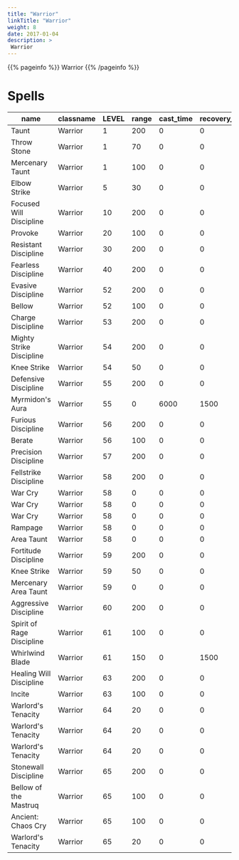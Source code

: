 ```yaml
---
title: "Warrior"
linkTitle: "Warrior"
weight: 8
date: 2017-01-04
description: >
 Warrior
---
```


{{% pageinfo %}}
Warrior
{{% /pageinfo %}}

# Spells

| name    | classname    | LEVEL | range | cast_time | recovery_time | recast_time | buffdurationformula | buffduration | AEDuration | mana | effect_base_value1 | effect_limit_value1 | max1  | components1 | formula1 | resisttype | effectid1 | targettype | basediff | skill | SpellAffectIndex | uninterruptable | ResistDiff | id    |
|---------------------------------------------------------|--------------|-------|-------|-----------|---------------|-------------|---------------------|--------------|------------|------|--------------------|---------------------|-------|-------------|----------|------------|-----------|------------|----------|-------|------------------|-----------------|------------|-------|
| Taunt   | Warrior      | 1     | 200   | 0         | 0 | 0           | 0       | 0| 0          | 5    | 450    | 0       | 0     | -1          | 100      | 0          | 92        | 5          | 0        | 73    | 12   | 0   | 0          | 1     |
| Throw Stone         | Warrior      | 1     | 70    | 0         | 0 | 10000       | 0       | 0| 0          | 10   | -1     | 0       | 0     | -1          | 100      | 8          | 0         | 5          | 0        | 33    | 45   | 0   | -1000      | 5225  |
| Mercenary Taunt     | Warrior      | 1     | 100   | 0         | 0 | 6000        | 0       | 0| 0          | 0    | 50     | 1       | 0     | -1          | 100      | 0          | 199       | 5          | 0        | 98    | -1   | 0   | 0          | 17189 |
| Elbow Strike        | Warrior      | 5     | 30    | 0         | 0 | 20000       | 0       | 0| 0          | 0    | -5     | 0       | 0     | -1          | 100      | 8          | 0         | 5          | 0        | 33    | 45   | 0   | -10        | 25060 |
| Focused Will Discipline         | Warrior      | 10    | 200   | 0         | 0 | 300000      | 11      | 10           | 0          | 100  | 0      | 0       | 0     | -1          | 100      | 0          | 10        | 6          | 0        | 15    | 51   | 1   | 0          | 4721  |
| Provoke | Warrior      | 20    | 100   | 0         | 0 | 30000       | 3       | 10           | 0          | 25   | 65     | 0       | 100   | -1          | 102      | 0          | 92        | 5          | 0        | 33    | 51   | 1   | 0          | 4608  |
| Resistant Discipline| Warrior      | 30    | 200   | 0         | 0 | 1800000     | 11      | 50           | 0          | 100  | 1      | 0       | 20    | -1          | 101      | 0          | 111       | 6          | 0        | 15    | 51   | 1   | 0          | 4585  |
| Fearless Discipline | Warrior      | 40    | 200   | 0         | 0 | 1800000     | 11      | 10           | 0          | 100  | 10000  | 0       | 0     | -1          | 100      | 0          | 181       | 6          | 0        | 15    | 51   | 1   | 0          | 4587  |
| Evasive Discipline  | Warrior      | 52    | 200   | 0         | 0 | 468000      | 11      | 30           | 0          | 0    | 50     | -1      | 0     | -1          | 100      | 0          | 172       | 6          | 0        | 15    | 51   | 1   | 0          | 4503  |
| Bellow  | Warrior      | 52    | 100   | 0         | 0 | 30000       | 3       | 10           | 0          | 0    | 148    | 0       | 200   | -1          | 102      | 0          | 92        | 5          | 0        | 33    | 51   | 1   | 0          | 4681  |
| Charge Discipline   | Warrior      | 53    | 200   | 0         | 0 | 1500000     | 11      | 5| 0          | 0    | 10000  | -1      | 0     | -1          | 100      | 0          | 184       | 6          | 0        | 33    | 51   | 1   | 0          | 4672  |
| Mighty Strike Discipline        | Warrior      | 54    | 200   | 0         | 0 | 1500000     | 11      | 5| 0          | 0    | 10000  | -1      | 0     | -1          | 100      | 0          | 169       | 6          | 0        | 33    | 51   | 1   | 0          | 4514  |
| Knee Strike         | Warrior      | 54    | 50    | 0         | 0 | 0           | 3       | 3| 0          | 0    | 0      | 0       | 0     | -1          | 100      | 8          | 10        | 5          | 0        | 30    | 2    | 0   | -80        | 16096 |
| Defensive Discipline| Warrior      | 55    | 200   | 0         | 0 | 630000      | 11      | 30           | 0          | 0    | -45    | -1      | 0     | -1          | 100      | 0          | 168       | 6          | 0        | 15    | 51   | 1   | 0          | 4499  |
| Myrmidon's Aura     | Warrior      | 55    | 0     | 6000      | 1500          | 1500        | 0       | 0| 0          | 0    | 1      | 0       | 0     | -1          | 100      | 0          | 351       | 6          | 0        | 15    | 4    | 0   | 0          | 8921  |
| Furious Discipline  | Warrior      | 56    | 200   | 0         | 0 | 2400000     | 11      | 2| 0          | 0    | 10000  | 0       | 0     | -1          | 100      | 0          | 173       | 6          | 0        | 15    | 51   | 1   | 0          | 4674  |
| Berate  | Warrior      | 56    | 100   | 0         | 0 | 30000       | 3       | 10           | 0          | 0    | 235    | 0       | 300   | -1          | 102      | 0          | 92        | 5          | 0        | 33    | 51   | 1   | 0          | 4682  |
| Precision Discipline| Warrior      | 57    | 200   | 0         | 0 | 1500000     | 11      | 10           | 0          | 0    | 50     | -1      | 0     | -1          | 100      | 0          | 183       | 6          | 0        | 33    | 51   | 1   | 0          | 4501  |
| Fellstrike Discipline           | Warrior      | 58    | 200   | 0         | 0 | 1500000     | 11      | 5| 0          | 0    | 100    | -1      | 0     | -1          | 100      | 0          | 185       | 6          | 0        | 33    | 51   | 1   | 0          | 4675  |
| War Cry | Warrior      | 58    | 0     | 0         | 0 | 0           | 0       | 0| 0          | 0    | 1      | 0       | 0     | -1          | 100      | 0          | 204       | 6          | 0        | 98    | -1   | 0   | 0          | 5229  |
| War Cry | Warrior      | 58    | 0     | 0         | 0 | 0           | 0       | 0| 0          | 0    | 2      | 0       | 0     | -1          | 100      | 0          | 204       | 6          | 0        | 98    | -1   | 0   | 0          | 5230  |
| War Cry | Warrior      | 58    | 0     | 0         | 0 | 0           | 0       | 0| 0          | 0    | 3      | 0       | 0     | -1          | 100      | 0          | 204       | 6          | 0        | 98    | -1   | 0   | 0          | 5231  |
| Rampage | Warrior      | 58    | 0     | 0         | 0 | 0           | 0       | 0| 0          | 0    | 1      | 0       | 0     | -1          | 100      | 0          | 205       | 6          | 0        | 98    | -1   | 0   | 0          | 5233  |
| Area Taunt          | Warrior      | 58    | 0     | 0         | 0 | 0           | 0       | 0| 0          | 0    | 100    | 0       | 0     | -1          | 100      | 0          | 206       | 6          | 0        | 98    | -1   | 0   | 0          | 5234  |
| Fortitude Discipline| Warrior      | 59    | 200   | 0         | 0 | 2400000     | 11      | 2| 0          | 0    | 10000  | -1      | 0     | -1          | 100      | 0          | 172       | 6          | 0        | 15    | 51   | 1   | 0          | 4670  |
| Knee Strike         | Warrior      | 59    | 50    | 0         | 0 | 0           | 3       | 3| 0          | 0    | 0      | 0       | 0     | -1          | 100      | 8          | 10        | 5          | 0        | 30    | 2    | 0   | -80        | 16494 |
| Mercenary Area Taunt| Warrior      | 59    | 0     | 0         | 0 | 36000       | 0       | 0| 0          | 0    | 100    | 0       | 0     | -1          | 100      | 0          | 199       | 4          | 0        | 98    | -1   | 0   | 0          | 17188 |
| Aggressive Discipline           | Warrior      | 60    | 200   | 0         | 0 | 1800000     | 11      | 10           | 0          | 0    | 30     | -1      | 0     | -1          | 100      | 0          | 185       | 6          | 0        | 33    | 51   | 1   | 0          | 4498  |
| Spirit of Rage Discipline       | Warrior      | 61    | 100   | 0         | 0 | 1800000     | 3       | 2| 0          | 0    | 0      | 0       | 0     | -1          | 100      | 0          | 10        | 6          | 0        | 33    | 13   | 1   | 0          | 4689  |
| Whirlwind Blade     | Warrior      | 61    | 150   | 0         | 1500          | 45000       | 0       | 0| 0          | 0    | 35     | 10000   | 25    | -1          | 100      | 0          | 193       | 4          | 5        | 1     | 13   | -1  | 0          | 6750  |
| Healing Will Discipline         | Warrior      | 63    | 200   | 0         | 0 | 300000      | 11      | 10           | 0          | 0    | 0      | 0       | 0     | -1          | 100      | 0          | 10        | 6          | 0        | 15    | 51   | 1   | 0          | 4687  |
| Incite  | Warrior      | 63    | 100   | 0         | 0 | 30000       | 3       | 10           | 0          | 0    | 335    | 0       | 400   | -1          | 102      | 0          | 92        | 5          | 0        | 33    | 51   | 1   | 0          | 4697  |
| Warlord's Tenacity  | Warrior      | 64    | 20    | 0         | 0 | 0           | 9       | 11           | 0          | 0    | 0      | 0       | 0     | -1          | 100      | 0          | 10        | 6          | 0        | 98    | -1   | 0   | 0          | 4925  |
| Warlord's Tenacity  | Warrior      | 64    | 20    | 0         | 0 | 0           | 9       | 11           | 0          | 0    | 0      | 0       | 0     | -1          | 100      | 0          | 10        | 6          | 0        | 98    | -1   | 0   | 0          | 4926  |
| Warlord's Tenacity  | Warrior      | 64    | 20    | 0         | 0 | 0           | 9       | 11           | 0          | 0    | 0      | 0       | 0     | -1          | 100      | 0          | 10        | 6          | 0        | 98    | -1   | 0   | 0          | 4927  |
| Stonewall Discipline| Warrior      | 65    | 200   | 0         | 0 | 630000      | 11      | 30           | 0          | 0    | -45    | 0       | 0     | -1          | 100      | 0          | 168       | 6          | 0        | 15    | 51   | 1   | 0          | 4688  |
| Bellow of the Mastruq           | Warrior      | 65    | 100   | 0         | 0 | 30000       | 3       | 10           | 0          | 0    | 440    | 0       | 440   | -1          | 100      | 0          | 92        | 5          | 0        | 33    | 51   | 1   | 0          | 5015  |
| Ancient: Chaos Cry  | Warrior      | 65    | 100   | 0         | 0 | 30000       | 3       | 10           | 0          | 0    | 480    | 0       | 480   | -1          | 100      | 0          | 92        | 5          | 0        | 33    | 51   | 1   | 0          | 5016  |
| Warlord's Tenacity  | Warrior      | 65    | 20    | 0         | 0 | 0           | 9       | 11           | 0          | 0    | 0      | 0       | 0     | -1          | 100      | 0          | 10        | 6          | 0        | 98    | -1   | 0   | 0          | 5936  |

